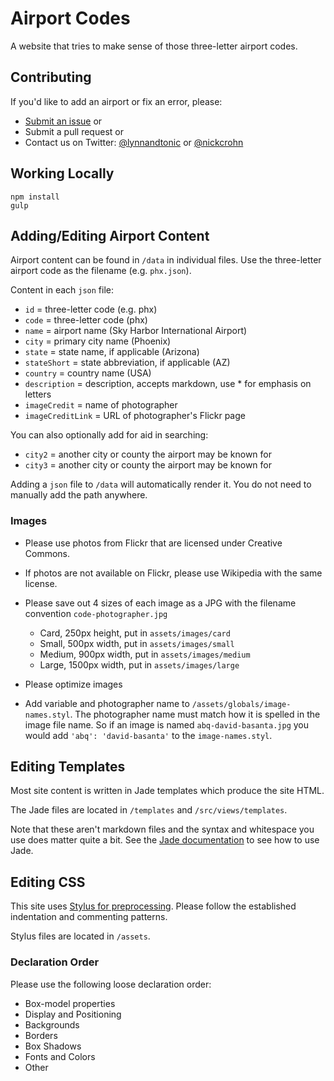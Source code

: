 # Airport Codes

A website that tries to make sense of those three-letter airport codes.

## Contributing

If you'd like to add an airport or fix an error, please:

- [Submit an issue](https://github.com/lynnandtonic/airport-codes/issues) or
- Submit a pull request or
- Contact us on Twitter: [@lynnandtonic](https://twitter.com/lynnandtonic) or [@nickcrohn](https://twitter.com/nickcrohn)

## Working Locally

```
npm install
gulp
```

## Adding/Editing Airport Content

Airport content can be found in `/data` in individual files. Use the three-letter airport code as the filename (e.g. `phx.json`).

Content in each `json` file:

- `id` = three-letter code (e.g. phx)
- `code` = three-letter code (phx)
- `name` = airport name (Sky Harbor International Airport)
- `city` = primary city name (Phoenix)
- `state` = state name, if applicable (Arizona)
- `stateShort` = state abbreviation, if applicable (AZ)
- `country` = country name (USA)
- `description` = description, accepts markdown, use * for emphasis on letters
- `imageCredit` = name of photographer
- `imageCreditLink` = URL of photographer's Flickr page

You can also optionally add for aid in searching:

- `city2` = another city or county the airport may be known for
- `city3` = another city or county the airport may be known for

Adding a `json` file to `/data` will automatically render it. You do not need to manually add the path anywhere.

### Images

- Please use photos from Flickr that are licensed under Creative Commons.
- If photos are not available on Flickr, please use Wikipedia with the same license.
- Please save out 4 sizes of each image as a JPG with the filename convention `code-photographer.jpg`
  - Card, 250px height, put in `assets/images/card`
  - Small, 500px width, put in `assets/images/small`
  - Medium, 900px width, put in `assets/images/medium`
  - Large, 1500px width, put in `assets/images/large`
- Please optimize images

- Add variable and photographer name to `/assets/globals/image-names.styl`. The photographer name must match how it is spelled in the image file name. So if an image is named `abq-david-basanta.jpg` you would add `'abq': 'david-basanta'` to the `image-names.styl`.

## Editing Templates

Most site content is written in Jade templates which produce the site HTML.

The Jade files are located in `/templates` and `/src/views/templates`.

Note that these aren't markdown files and the syntax and whitespace you use does matter quite a bit. See the [Jade documentation](http://jade-lang.com) to see how to use Jade.

## Editing CSS

This site uses [Stylus for preprocessing](http://learnboost.github.io/stylus/). Please follow the established indentation and commenting patterns.

Stylus files are located in `/assets`.

### Declaration Order

Please use the following loose declaration order:

* Box-model properties
* Display and Positioning
* Backgrounds
* Borders
* Box Shadows
* Fonts and Colors
* Other
